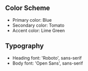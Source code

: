 ## Color Scheme
- Primary color: Blue
- Secondary color: Tomato
- Accent color: Lime Green

## Typography
- Heading font: 'Roboto', sans-serif
- Body font: 'Open Sans', sans-serif



